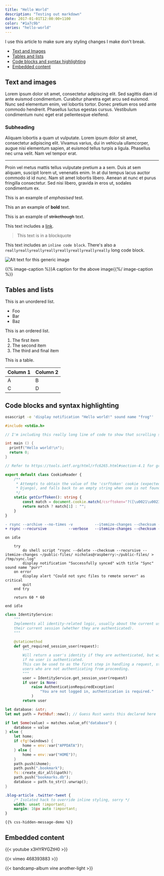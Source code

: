 ```yaml
---
title: "Hello World"
description: "Testing out markdown"
date: 2017-01-01T12:00:00+1100
color: "#1a7c9b"
series: "hello-world"
---
```


I use this article to make sure any styling changes I make don't break.

<!--more-->

-   [Text and Images](#text-and-images)
-   [Tables and lists](#tables-and-lists)
-   [Code blocks and syntax highlighting](#code-blocks-and-syntax-highlighting)
-   [Embedded content](#embedded-content)

## Text and images

Lorem ipsum dolor sit amet, consectetur adipiscing elit. Sed sagittis diam id ante euismod condimentum. Curabitur pharetra eget arcu sed euismod. Nunc sed elementum enim, vel lobortis tortor. Donec pretium eros sed ante commodo hendrerit. Phasellus luctus egestas cursus. Vestibulum condimentum nunc eget erat pellentesque eleifend.

### Subheading

Aliquam lobortis a quam ut vulputate. Lorem ipsum dolor sit amet, consectetur adipiscing elit. Vivamus varius, dui in vehicula ullamcorper, augue nisi elementum sapien, at euismod tellus turpis a ligula. Phasellus nec urna velit. Nam vel tempor erat.

---

Proin vel metus mattis tellus vulputate pretium a a sem. Duis at sem aliquam, suscipit lorem ut, venenatis enim. In at dui tempus lacus auctor commodo id id nunc. Nam sit amet lobortis libero. Aenean at nunc et purus fringilla consectetur. Sed nisi libero, gravida in eros ut, sodales condimentum ex.

This is an example of _emphasised_ test.

This an an example of **bold** text.

This is an example of ~~strikethough~~ text.

This text includes a [link](/).

> This text is in a blockquote

This text includes an `inline code block`. There's also a `reallyreallyreallyreallyreallyreallyreallyreally` long code block.

![Alt text for this generic image](/niko.png)

{{% image-caption %}}A caption for the above image{{%/ image-caption %}}

## Tables and lists

This is an unordered list.

-   Foo
-   Bar
-   Baz

This is an ordered list.

1.  The first item
1.  The second item
1.  The third and final item

This is a table.

| Column 1 | Column 2 |
| -------- | -------- |
| A        | B        |
| C        | D        |

## Code blocks and syntax highlighting

```sh
osascript -e 'display notification "Hello world!" sound name "frog"'
```

```c
#include <stdio.h>

// I'm including this really long line of code to show that scrolling sideways works. Look at how long it is, it just extends off the page!

int main () {
  printf("Hello world!\n");
  return 0;
}
```

```ts
// Refer to https://tools.ietf.org/html/rfc6265.html#section-4.1 for grammar

export default class CookieReader {
    /**
     * Attempts to obtain the value of the 'csrftoken' cookie (expected from
     * Django), and falls back to an empty string when one is not found.
     */
    static getCsrfToken(): string {
        const match = document.cookie.match(/csrftoken="?([\u0021\u0023-\u002B\u002D-\u003A\u003C-\u005B\u005D-\u007E]*)"?/);
        return match ? match[1] : "";
    }
}
```

```diff
- rsync --archive --no-times -v          --itemize-changes --checksum --delete $PWD/public/ nicholas@$DEPLOYMENT_IP:/var/www/nicholas.cloud
+ rsync --recursive          --verbose   --itemize-changes --checksum --delete $PWD/public/ nicholas@$DEPLOYMENT_IP:/var/www/nicholas.cloud
```

```applescript
on idle

    try
        do shell script "rsync --delete --checksum --recursive --itemize-changes ~/public-files/ nicholas@raspberry:~/public-files/ > /tmp/sync.log"
        display notification "Successfully synced" with title "Sync" sound name "purr"
    on error
        display alert "Could not sync files to remote server" as critical
        quit
    end try

    return 60 * 60

end idle
```

```py
class IdentityService:
    """
    Implements all identity-related logic, usually about the current user and
    their current session (whether they are authenticated).
    """

    @staticmethod
    def get_required_session_user(request):
        """
        Will return a user's identity if they are authenticated, but will throw
        if no user is authenticated.
        This can be used to as the first step in handling a request, stopping
        users who are not authenticating from proceeding.
        """
        user = IdentityService.get_session_user(request)
        if user is None:
            raise AuthenticationRequiredException(
                "You are not logged in, authentication is required."
            )
        return user
```

```rs
let database: &str;
let mut path = PathBuf::new(); // Guess Rust wants this declared here

if let Some(value) = matches.value_of("database") {
    database = value
} else {
    let home;
    if cfg!(windows) {
        home = env::var("APPDATA")?;
    } else {
        home = env::var("HOME")?;
    }
    path.push(&home);
    path.push(".bookmark");
    fs::create_dir_all(&path)?;
    path.push("bookmarks.db");
    database = path.to_str().unwrap();
}
```

```css
.blog-article .twitter-tweet {
    /* Isolated hack to override inline styling, sorry */
    width: unset !important;
    margin: 16px auto !important;
}
```

```html
{{% css-hidden-message-demo %}}
```

## Embedded content

<!-- tweet 902019752251465728 -->

<!-- tweet 1302148018217521152 -->

<!-- tweet 1056357122282143744 -->

<!-- tweet 1324300896612704257 -->

<!-- tweet 1334752350439763968 -->

{{< youtube x3HYRYGZtH0 >}}

{{< vimeo 468393883 >}}

{{< bandcamp-album vine another-light >}}
